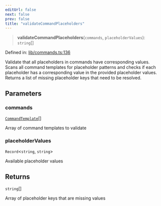 ```yaml
---
editUrl: false
next: false
prev: false
title: "validateCommandPlaceholders"
---
```


> **validateCommandPlaceholders**(`commands`, `placeholderValues`): `string`[]

Defined in: [lib/commands.ts:136](https://github.com/yashjawale/fabr/blob/2175f836f52904c60bea5117c14ee0416e76bd93/src/lib/commands.ts#L136)

Validate that all placeholders in commands have corresponding values.
Scans all command templates for placeholder patterns and checks if each
placeholder has a corresponding value in the provided placeholder values.
Returns a list of missing placeholder keys that need to be resolved.

## Parameters

### commands

[`CommandTemplate`](/fabr/docs/api/types/fabr-config/interfaces/commandtemplate/)[]

Array of command templates to validate

### placeholderValues

`Record`\<`string`, `string`\>

Available placeholder values

## Returns

`string`[]

Array of placeholder keys that are missing values
